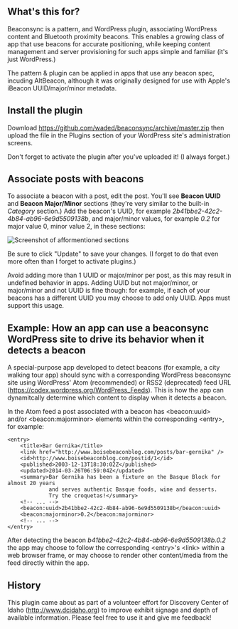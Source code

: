 What's this for?
---

Beaconsync is a pattern, and WordPress plugin, associating WordPress content and Bluetooth proximity beacons. This enables a growing class of app that use beacons for accurate positioning, while keeping content management and server provisioning for such apps simple and familiar (it's just WordPress.)

The pattern & plugin can be applied in apps that use any beacon spec, incuding AltBeacon, although it was originally designed for use with Apple's iBeacon UUID/major/minor metadata.

Install the plugin
---
Download https://github.com/waded/beaconsync/archive/master.zip then upload the file in the Plugins section of your WordPress site's administration screens.

Don't forget to activate the plugin after you've uploaded it! (I always forget.)

Associate posts with beacons
---

To associate a beacon with a post, edit the post. You'll see **Beacon UUID** and **Beacon Major/Minor** sections (they're very similar to the built-in *Category* section.) Add the beacon's UUID, for example *2b41bbe2-42c2-4b84-ab96-6e9d5509138b*, and major/minor values, for example *0.2* for major value 0, minor value 2, in these sections:

![Screenshot of afformentioned sections](https://raw.githubusercontent.com/waded/beaconsync/master/docs/beacon-ui.png "The Beacon UUID and Beacon Major/Minor sections")

Be sure to click "Update" to save your changes. (I forget to do that even more often than I forget to activate plugins.)

Avoid adding more than 1 UUID or major/minor per post, as this may result in undefined behavior in apps. Adding UUID but not major/minor, or major/minor and not UUID is fine though: for example, if each of your beacons has a different UUID you may choose to add only UUID. Apps must support this usage.

Example: How an app can use a beaconsync WordPress site to drive its behavior when it detects a beacon
---
A special-purpose app developed to detect beacons (for example, a city walking tour app) should sync with a corresponding WordPress beaconsync site using WordPress' Atom (recommended) or RSS2 (deprecated) feed URL (https://codex.wordpress.org/WordPress_Feeds). This is how the app can dynamitcally determine which content to display when it detects a beacon.

In the Atom feed a post associated with a beacon has &lt;beacon:uuid&gt; and/or &lt;beacon:majorminor&gt; elements within the corresponding &lt;entry&gt;, for example:

	<entry>
		<title>Bar Gernika</title>
		<link href="http://www.boisebeaconblog.com/posts/bar-gernika" />
		<id>http://www.boisebeaconblog.com/postid/1</id>
		<published>2003-12-13T18:30:02Z</published>
		<updated>2014-03-26T06:59:04Z</updated>
		<summary>Bar Gernika has been a fixture on the Basque Block for almost 20 years 
		         and serves authentic Basque foods, wine and desserts.
		         Try the croquetas!</summary>
		<!-- ... -->
		<beacon:uuid>2b41bbe2-42c2-4b84-ab96-6e9d5509138b</beacon:uuid>
		<beacon:majorminor>0.2</beacon:majorminor>
		<!-- ... -->
	</entry>
  
After detecting the beacon *b41bbe2-42c2-4b84-ab96-6e9d5509138b.0.2* the app may choose to follow the corresponding &lt;entry&gt;'s &lt;link&gt; within a web browser frame, or may choose to render other content/media from the feed directly within the app.

History
---

This plugin came about as part of a volunteer effort for Discovery Center of Idaho
(http://www.dcidaho.org) to improve exhibit signage and depth of available information. Please feel free to use it and give me feedback!

